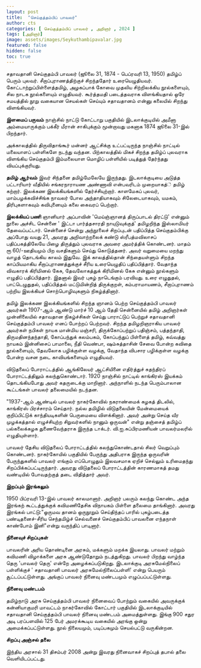 ```yaml
---
layout: post
title:  "செய்குத்தம்பிப் பாவலர்"
author: cts
categories: [ செய்குத்தம்பிப் பாவலர் , அறிஞர் , 2024 ]
tags: [அறிஞர்]
image: assets/images/Seykuthambipavalar.jpg
featured: false
hidden: false
toc: true
---
```


சதாவதானி செய்குதம்பி பாவலர் (ஜூலை 31, 1874 - பெப்ரவரி 13, 1950) தமிழ்ப் பெரும் புலவர். சீறாப்புராணத்திற்குச் சிறந்ததோர் உரையெழுதியவர். கோட்டாற்றுப்பிள்ளைத்தமிழ், அழகப்பாக் கோவை முதலிய சிற்றிலக்கிய நூல்களையும், சில நாடக நூல்களையும் எழுதியவர். கூர்த்தமதி படைத்தவராக விளங்கியதால் ஒரே சமயத்தில் நூறு வகையான செயல்கள் செய்யும் சதாவதானம் என்னு கலையில் சிறந்து விளங்கியவர்.

**இளமைப் பருவம்**
நாஞ்சில் நாட்டு கோட்டாறு பகுதியில் இடலாக்குடியில் அமீனா அம்மையாருக்கும் பக்கீர் மீரான் சாகிபுக்கும் மூன்றாவது மகனாக 1874 ஜூலை 31-இல் பிறந்தார்.

அக்காலத்தில் திருவிதாங்கூர் மன்னர் ஆட்சிக்கு உட்பட்டிருந்த நாஞ்சில் நாட்டில் மலையாளப் பள்ளிகளே நடந்து வந்தன. பிற்காலத்தில் மிகச் சிறந்த தமிழ்ப் புலவராக விளங்கிய செய்குதம்பி இம்மலையாள மொழிப் பள்ளியில் படித்துத் தேர்ந்தது வியப்புக்குரியது.

**தமிழ் ஆர்வம்**
இவர் சிந்தனை தமிழ்மேலேயே இருந்தது. இடலாக்குடியை அடுத்த பட்டாரியார் வீதியில் சங்கரநாராயண அண்ணாவி என்பவரிடம் முறையாகத்் தமிழ் கற்றார். இலக்கண இலக்கியங்களில் தேர்ச்சியுற்றார். காளமேகப் புலவர், மாம்பழக்கவிச்சிங்க நாவலர் போல அந்தாதியாகவும் சிலேடையாகவும், யமகம், திரிபுகளாகவும் கவிபுனையும் கலை கைவரப் பெற்றார்.

**இலக்கியப் பணி**
ஞானியார் அப்பாவின் 'மெய்ஞ்ஞானத் திருப்பாடல் திரட்டு' என்னும் நூலை அச்சிட சென்னை ' இட்டா பார்த்தசாரதி நாயுடுவுக்குத்' தமிழறிந்த இஸ்லாமியர் தேவைப்பட்டார். சென்னைச் சென்று அந்நூலைச் சிறப்புடன் பதிப்பித்த செய்குதம்பிக்கு அப்போது வயது 21, அவரது அறிவாற்றலைக் கண்டு ஸ்ரீபத்மவிலாசப் பதிப்பகத்திலேயே பிழை திருத்தும் புலவராக அவரை அமர்த்திக் கொண்டனர். மாதம் ரூ 60/-ஊதியமும் பிற வசதிகளும் செய்து கொடுத்தனர். அவர் வறுமையை மறந்து வாழத் தொடங்கிய காலம் இதுவே. இக் காலத்தில்தான் சிந்தையள்ளும் சிறந்த காப்பியமாகிய சீறாப்புராணத்துக்குச் சீரிய உரையெழுதிப் பதிப்பித்தார். வேதாந்த விவகாரக் கிரிமினல் கேசு, தேவலோகத்துக் கிரிமினல் கேசு என்னும் நூல்களும் எழுதிப் பதிப்பித்தார். இதனால் இவர் புகழ் நாடெங்கும் பரவியது. உரை எழுதுதல், பாட்டெழுதுதல், பதிப்பித்தல் மட்டுமின்றித் திருக்குறள், கம்பராமாயணம், சீறாப்புராணம் பற்றிய இலக்கியச் சொற்பொழிவுகளும் நிகழ்த்தினார்.

தமிழ் இலக்கண இலக்கியங்களில் சிறந்த ஞானம் பெற்ற செய்குத்தம்பி பாவலர் அவர்கள் 1907-ஆம் ஆண்டு மார்ச் 10 ஆம் தேதி சென்னையில் தமிழ் அறிஞர்கள் முன்னிலையில் சதாவதான நிகழ்ச்சிகள் செய்து பாராட்டுப் பெற்றுச் சதாவதானி செய்குத்தம்பி பாவலர் எனப் போற்றப் பெற்றவர். சிறந்த தமிழறிஞராகிய பாவலர் அவர்கள் நபிகள் நாயக மான்மிய மஞ்சரி, திருக்கோப்பற்றுப் பதிஞ்சம், பத்தந்தாதி, திருமதினந்தந்தாதி, கோப்பந்துக் கலம்பகம், கோப்பந்துப் பிள்ளைத் தமிழ், கவ்வத்து நாயகம் இன்னிசைப் பாமாலை, நீதி வெண்பா, ஷம்சுத்தாசின் சேவை போன்ற கவிதை நூல்களையும், தேவலோக பழிக்குள்ள வழக்கு, வேதாந்த விபசார பழிக்குள்ள வழக்கு போன்ற வசன நடை காவியங்களையும் எழுதியவர்.

விடுதலைப் போராட்டத்தில் ஆங்கிலேயர் ஆட்சியினை எதிர்த்துச் சுதந்திரப் போராட்டத்திலும் கலந்துகொண்டார். 1920 நாஞ்சில் நாட்டில் காங்கிரஸ் இயக்கம் தொடங்கியபோது அவர் கதருடைக்கு மாறினார். அந்நாளில் நடந்த பெரும்பாலான கூட்டங்கள் பாவலர் தலைமையில் நடந்தன.

"1937-ஆம் ஆண்டில் பாவலர் நாகர்கோவில் நகராண்மைக் கழகத் திடலில், காங்கிரஸ் பிரச்சாரம் செய்தார். நல்ல தமிழில் விடுதலையின் மேன்மையைக் குறிப்பிட்டுக் காந்தியடிகளின் பெருமையை விளக்கினார். அவர் அன்று செய்த வீர முழக்கத்தால் எழுச்சியுற்ற சிறுவர்களில் நானும் ஒருவன்" என்று தஞ்சைத் தமிழ்ப் பல்கலைக்கழக துணைவேந்தராக இருந்த டாக்டர். வி.ஐ.சுப்பிரமணியன் பாவலர்மலரில் எழுதியுள்ளார்.

பாவலர் தேசிய விடுதலைப் போராட்டத்தில் கலந்துகொண்டதால் சிலர் வெறுப்பும் கொண்டனர். நாகர்கோயில் பகுதியில் பேருந்து அதிபராக இருந்த ஒருவரின் பேருந்துகளில் பாவலர் எங்கும் எப்பொழுதும் இலவசமாக ஏறிச் செல்லும் உரிமைதந்து சிறப்பிக்கப்பட்டிருந்தார். அவரது விடுதலைப் போராட்டத்தின் காரணமாகத் தமது வண்டியில் போவதற்குத் தடை விதித்தார் அவர்.

**இறப்பும் இரங்கலும்**

1950 பிப்ரவரி 13-இல் பாவலர் காலமானார். அறிஞர் பலரும் கலந்து கொண்ட அந்த இரங்கற் கூட்டத்துக்குக் கவிமணிதேசிக விநாயகம் பிள்ளை தலைமை தாங்கினார். அவரது இரங்கல் பாட்டு:"ஓருமவ தானம் ஒருநூறும் செய்திந்தப் பாரில் புகழ்படைத்த பண்டிதனைச்-சீரிய செந்தமிழ்ச் செல்வனைச் செய்குதம்பிப் பாவலனை எந்தநாள் காண்போம் இனி"என்று வருந்திப் பாடினார்.

**நினைவுச் சிறப்புகள்**

பாவலரின் அரிய தொண்டினை அரசும், மக்களும் மறக்க இயலாது. பாவலர் மற்றும் கவிமணி விழாக்களை அரசு ஆண்டுதோறும் நடத்துகிறது. பாவலர் பிறந்து வாழ்ந்த தெரு 'பாவலர் தெரு' என்றே அழைக்கப்படுகிறது. இடலாக்குடி அரசுமேல்நிலைப் பள்ளிக்குச் ' சதாவதானி பாவலர் அரசுமேல்நிலைப்பள்ளி' என்று பெயரும் சூட்டப்பட்டுள்ளது. அங்குப் பாவலர் நினைவு மண்டபமும் எழுப்பப்பட்டுள்ளது.

**நினைவு மண்டபம்**

தமிழ்நாடு அரசு செய்குத்தம்பி பாவலர் நினைவைப் போற்றும் வகையில் அவருக்குக் கன்னியாகுமரி மாவட்டம் நாகர்கோவில் கோட்டார் பகுதியில் இடலாக்குடியில் சதாவதானி செய்குத்தம்பி பாவலர் நினைவு மண்டபம் அமைத்துள்ளது. இங்கு 900 சதுர அடி பரப்பளவில் 125 பேர் அமரக்கூடிய வகையில் அரங்கு ஒன்று அமைக்கப்பட்டுள்ளது. நூல் நிலையமும், படிப்பகமும் செயல்பட்டு வருகின்றன.

**சிறப்பு அஞ்சல் தலை**

இந்திய அரசால் 31 திசம்பர் 2008 அன்று இவரது நினைவாகச் சிறப்புத் தபால் தலை வெளியிடப்பட்டது.
